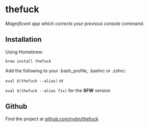 # thefuck

_Magnificent app which corrects your previous console command._


## Installation
Using Homebrew: 

```brew install thefuck```


Add the following to your .bash_profile, .bashrc or .zshrc:

```eval $(thefuck --alias)``` or

```eval $(thefuck --alias fix)``` for the **SFW** version

## Github
Find the project at [github.com/nvbn/thefuck](https://github.com/nvbn/thefuck)
